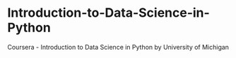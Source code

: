 # Introduction-to-Data-Science-in-Python
Coursera - Introduction to Data Science in Python by University of Michigan
